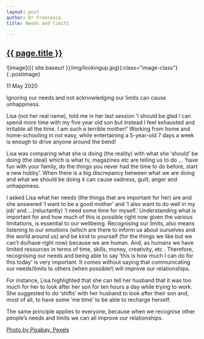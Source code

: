 ```yaml
---
layout: post
author: Dr Francesca
title: Needs and limits

---
```

 
 <h2 class="postheader"><a href="{{ site.baseurl }}{{ page.url }}">{{ page.title }}</a></h2>


![image]({{ site.baseurl }}/img/lookingup.jpg){:class="image-class"}{:.postimage}

<p class="blogdate">11 May 2020</p>

<p class="blogcopy">Ignoring our needs and not acknowledging our limits can cause unhappiness.</p> 

<p class="blogcopy">Lisa (not her real name), told me in her last session ‘I should be glad I can spend more time with my five year old son but instead I feel exhausted and irritable all the time. I am such a terrible mother!’ Working from home and home-schooling in not easy, while entertaining a 5-year-old 7 days a week is enough to drive anyone around the bend!</p> 

<p class="blogcopy">Lisa was comparing what she is doing (the reality) with what she ‘should’ be doing (the ideal) which is what tv, magazines etc are telling us to do … ‘have fun with your family, do the things you never had the time to do before, start a new hobby’. When there is a big discrepancy between what we are doing and what we should be doing it can cause sadness, guilt, anger and unhappiness.</p>

<p class="blogcopy">I asked Lisa what her needs (the things that are important for her) are and she answered ‘I want to be a good mother’ and ‘I also want to do well in my job’ and….(reluctantly) ‘I need some time for myself.’ Understanding what is important for and how much of this is possible right now given the various limitations, is essential to our wellbeing. Recognising our limits, also means listening to our emotions (which are there to inform us about ourselves and the world around us) and be kind to yourself (for the things we like but we can’t do/have right now) because we are human. And, as humans we have limited resources in terms of time, skills, money, creativity, etc . Therefore, recognising our needs and being able to say ‘this is how much I can do for this today’ is very important. It comes without saying that communicating our needs/limits to others (when possible!) will improve our relationships. </p> 

<p class="blogcopy">For instance, Lisa highlighted that she can tell her husband that it was too much for her to look after her son for ten hours a day while trying to work. She suggested to do ‘shifts’  with her husband to look after their son and, most of all, to have some ‘me time’ to be able to recharge herself.</p> 

<p class="blogcopy">The same principle applies to everyone, because when we recognise other people’s needs and limits we can all improve our relationships.</p>



<p class="blogcopy"><a href="https://www.pexels.com/photo/high-angle-view-of-lying-down-on-grass-258330/?utm_content=attributionCopyText&utm_medium=referral&utm_source=pexels">Photo by Pixabay, Pexels</a></p>


<br>
<div class="sharethis-inline-share-buttons"></div>
<br>
